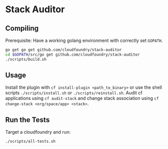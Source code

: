 # Stack Auditor

## Compiling

Prerequisite: Have a working golang environment with correctly set
`GOPATH`.

```sh
go get go get github.com/cloudfoundry/stack-auditor
cd $GOPATH/src/go get github.com/cloudfoundry/stack-auditor
./scripts/build.sh

```

## Usage

Install the plugin with `cf install-plugin <path_to_binary>` or use the shell scripts `./scripts/install.sh` or `./scripts/reinstall.sh`.
Audit cf applications using `cf audit-stack` and change stack association using `cf change-stack <org/space/app> <stack>`.

## Run the Tests

Target a cloudfoundry and run:

`./scripts/all-tests.sh` 
